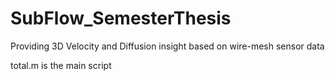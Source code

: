 # SubFlow_SemesterThesis
 Providing 3D Velocity and Diffusion insight based on wire-mesh sensor data 
 
 
 total.m is the main script
